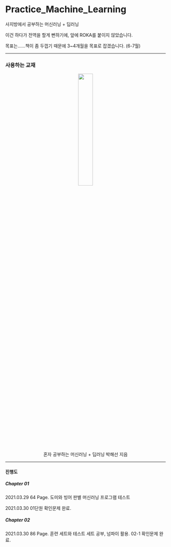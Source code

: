 # Practice_Machine_Learning
사지방에서 공부하는 머신러닝 + 딥러닝

이건 하다가 전역을 할게 뻔하기에, 앞에 ROKA를 붙이지 않았습니다.

목표는......책이 좀 두껍기 때문에 3~4개월을 목표로 잡겠습니다. (6-7월)

* * *
### 사용하는 교재
 <p align="center"><img width="30%" src="https://user-images.githubusercontent.com/11778058/112754597-bd545400-9017-11eb-8d04-8fbe2d83b5b7.jpg" /></p>

 <p align="center"> 
 혼자 공부하는 머신러닝 + 딥러닝 박해선 지음
</p>

* * *

#### 진행도

##### Chapter 01
2021.03.29 64 Page. 도미와 빙어 판별 머신러닝 프로그램 테스트

2021.03.30 01단원 확인문제 완료.

##### Chapter 02

2021.03.30 86 Page. 훈련 세트와 테스트 세트 공부, 넘파이 활용. 02-1 확인문제 완료.
